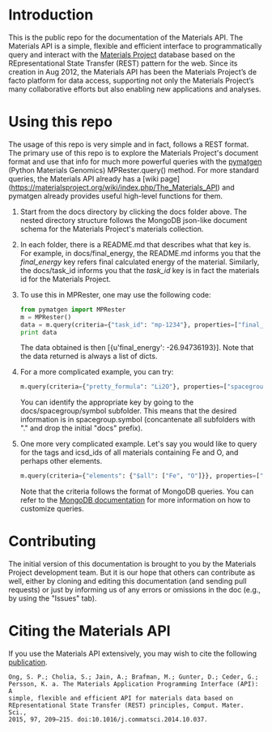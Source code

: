 # Introduction

This is the public repo for the documentation of the Materials API. The 
Materials API is a simple, flexible and efficient interface to programmatically
query and interact with the [Materials Project](https://www.materialsproject.org)
database based on the REpresentational State Transfer (REST) pattern for the
web. Since its creation in Aug 2012, the Materials API has been the Materials
Project’s de facto platform for data access, supporting not only the Materials
Project’s many collaborative efforts but also enabling new applications and
analyses.

# Using this repo

The usage of this repo is very simple and in fact, follows a REST format. The
primary use of this repo is to explore the Materials Project's document format
and use that info for much more powerful queries with the 
[pymatgen](http://www.pymatgen.org) (Python Materials Genomics) MPRester.query()
method. For more standard queries, the Materials API already has a [wiki page] (https://materialsproject.org/wiki/index.php/The_Materials_API) and
pymatgen already provides useful high-level functions for them.

1. Start from the docs directory by clicking the docs folder above.
   The nested directory structure follows the MongoDB json-like document schema
   for the Materials Project's materials collection.
2. In each folder, there is a README.md that describes what that key is. For
   example, in docs/final_energy, the README.md informs you that the 
   *final_energy* key refers final calculated energy of the material.
   Similarly, the docs/task_id informs you that the *task_id* key is in fact the
   materials id for the Materials Project.
3. To use this in MPRester, one may use the following code:

	```python
	from pymatgen import MPRester
	m = MPRester()
	data = m.query(criteria={"task_id": "mp-1234"}, properties=["final_energy"])
	print data
	```

   The data obtained is then [{u'final_energy': -26.94736193}]. Note that the
   data returned is always a list of dicts.
4. For a more complicated example, you can try:

	```python
	m.query(criteria={"pretty_formula": "Li2O"}, properties=["spacegroup.symbol"])
	```

   You can identify the appropriate key by going to the docs/spacegroup/symbol
   subfolder. This means that the desired information is in spacegroup.symbol
   (concantenate all subfolders with "." and drop the initial "docs" prefix).
5. One more very complicated example. Let's say you would like to query for the
   tags and icsd_ids of all materials containing Fe and O, and perhaps other
   elements.

    ```python
    m.query(criteria={"elements": {"$all": ["Fe", "O"]}}, properties=["exp.tags", "icsd_id"])
    ```
   
   Note that the criteria follows the format of MongoDB queries. You can refer
   to the [MongoDB documentation](http://docs.mongodb.org/manual/) for more
   information on how to customize queries.

# Contributing

The initial version of this documentation is brought to you by the Materials
Project development team. But it is our hope that others can contribute as well,
either by cloning and editing this documentation (and sending pull requests)
or just by informing us of any errors or omissions in the doc (e.g., by using the "Issues" tab).

# Citing the Materials API

If you use the Materials API extensively, you may wish to cite the following 
[publication](http://dx.doi.org/10.1016/j.commatsci.2014.10.037).

	Ong, S. P.; Cholia, S.; Jain, A.; Brafman, M.; Gunter, D.; Ceder, G.; 
	Persson, K. a. The Materials Application Programming Interface (API): A 
	simple, flexible and efficient API for materials data based on
	REpresentational State Transfer (REST) principles, Comput. Mater. Sci.,
	2015, 97, 209–215. doi:10.1016/j.commatsci.2014.10.037.

